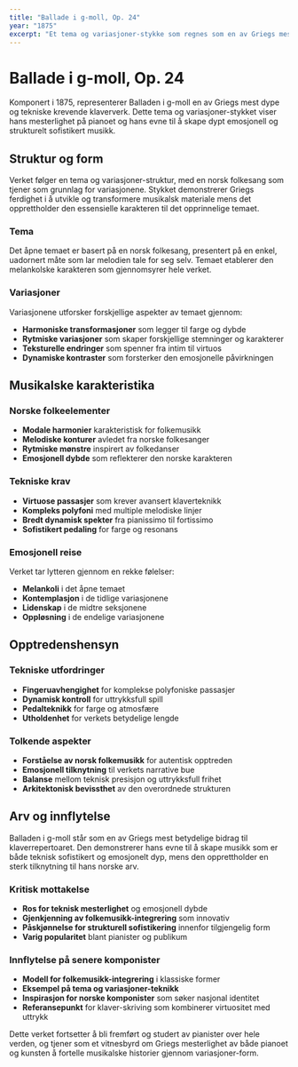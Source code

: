 ```yaml
---
title: "Ballade i g-moll, Op. 24"
year: "1875"
excerpt: "Et tema og variasjoner-stykke som regnes som en av Griegs mest dype klaverkomposisjoner."
---
```


# Ballade i g-moll, Op. 24

Komponert i 1875, representerer Balladen i g-moll en av Griegs mest dype og tekniske krevende klaververk. Dette tema og variasjoner-stykket viser hans mesterlighet på pianoet og hans evne til å skape dypt emosjonell og strukturelt sofistikert musikk.

## Struktur og form

Verket følger en tema og variasjoner-struktur, med en norsk folkesang som tjener som grunnlag for variasjonene. Stykket demonstrerer Griegs ferdighet i å utvikle og transformere musikalsk materiale mens det opprettholder den essensielle karakteren til det opprinnelige temaet.

### Tema
Det åpne temaet er basert på en norsk folkesang, presentert på en enkel, uadornert måte som lar melodien tale for seg selv. Temaet etablerer den melankolske karakteren som gjennomsyrer hele verket.

### Variasjoner
Variasjonene utforsker forskjellige aspekter av temaet gjennom:
- **Harmoniske transformasjoner** som legger til farge og dybde
- **Rytmiske variasjoner** som skaper forskjellige stemninger og karakterer
- **Teksturelle endringer** som spenner fra intim til virtuos
- **Dynamiske kontraster** som forsterker den emosjonelle påvirkningen

## Musikalske karakteristika

### Norske folkeelementer
- **Modale harmonier** karakteristisk for folkemusikk
- **Melodiske konturer** avledet fra norske folkesanger
- **Rytmiske mønstre** inspirert av folkedanser
- **Emosjonell dybde** som reflekterer den norske karakteren

### Tekniske krav
- **Virtuose passasjer** som krever avansert klaverteknikk
- **Kompleks polyfoni** med multiple melodiske linjer
- **Bredt dynamisk spekter** fra pianissimo til fortissimo
- **Sofistikert pedaling** for farge og resonans

### Emosjonell reise
Verket tar lytteren gjennom en rekke følelser:
- **Melankoli** i det åpne temaet
- **Kontemplasjon** i de tidlige variasjonene
- **Lidenskap** i de midtre seksjonene
- **Oppløsning** i de endelige variasjonene

## Opptredenshensyn

### Tekniske utfordringer
- **Fingeruavhengighet** for komplekse polyfoniske passasjer
- **Dynamisk kontroll** for uttrykksfull spill
- **Pedalteknikk** for farge og atmosfære
- **Utholdenhet** for verkets betydelige lengde

### Tolkende aspekter
- **Forståelse av norsk folkemusikk** for autentisk opptreden
- **Emosjonell tilknytning** til verkets narrative bue
- **Balanse** mellom teknisk presisjon og uttrykksfull frihet
- **Arkitektonisk bevissthet** av den overordnede strukturen

## Arv og innflytelse

Balladen i g-moll står som en av Griegs mest betydelige bidrag til klaverrepertoaret. Den demonstrerer hans evne til å skape musikk som er både teknisk sofistikert og emosjonelt dyp, mens den opprettholder en sterk tilknytning til hans norske arv.

### Kritisk mottakelse
- **Ros for teknisk mesterlighet** og emosjonell dybde
- **Gjenkjenning av folkemusikk-integrering** som innovativ
- **Påskjønnelse for strukturell sofistikering** innenfor tilgjengelig form
- **Varig popularitet** blant pianister og publikum

### Innflytelse på senere komponister
- **Modell for folkemusikk-integrering** i klassiske former
- **Eksempel på tema og variasjoner-teknikk**
- **Inspirasjon for norske komponister** som søker nasjonal identitet
- **Referansepunkt** for klaver-skriving som kombinerer virtuositet med uttrykk

Dette verket fortsetter å bli fremført og studert av pianister over hele verden, og tjener som et vitnesbyrd om Griegs mesterlighet av både pianoet og kunsten å fortelle musikalske historier gjennom variasjoner-form.
